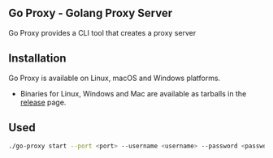 ## Go Proxy - Golang Proxy Server
Go Proxy provides a CLI tool that creates a proxy server
## Installation
Go Proxy is available on Linux, macOS and Windows platforms.
* Binaries for Linux, Windows and Mac are available as tarballs in the [release](https://github.com/whoant/go-proxy/releases) page.
## Used
```sh
./go-proxy start --port <port> --username <username> --password <password>
